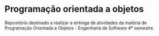 # Programação orientada a objetos
Repositório destinado a realizar a entrega de atividades da matéria de Programação Orientada a Objetos - Engenharia de Software 4º semestre.
